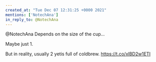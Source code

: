 ```yaml
---
created_at: "Tue Dec 07 12:31:25 +0000 2021"
mentions: ['NotechAna']
in_reply_to: @NotechAna
---
```


@NotechAna Depends on the size of the cup...

Maybe just 1.

But in reality, usually 2 yetis full of coldbrew. https://t.co/xlBD2w1ETI